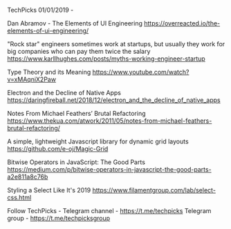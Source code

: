 TechPicks 01/01/2019 -

Dan Abramov - The Elements of UI Engineering
https://overreacted.io/the-elements-of-ui-engineering/

"Rock star" engineers sometimes work at startups, but usually they work for big companies who can pay them twice the salary
https://www.karllhughes.com/posts/myths-working-engineer-startup

Type Theory and its Meaning
https://www.youtube.com/watch?v=xMAqniX2Paw

Electron and the Decline of Native Apps
https://daringfireball.net/2018/12/electron_and_the_decline_of_native_apps

Notes From Michael Feathers’ Brutal Refactoring
https://www.thekua.com/atwork/2011/05/notes-from-michael-feathers-brutal-refactoring/

A simple, lightweight Javascript library for dynamic grid layouts
https://github.com/e-oj/Magic-Grid

Bitwise Operators in JavaScript: The Good Parts
https://medium.com/p/bitwise-operators-in-javascript-the-good-parts-a2e811a8c76b

Styling a Select Like It's 2019
https://www.filamentgroup.com/lab/select-css.html

Follow TechPicks -
Telegram channel - https://t.me/techpicks
Telegram group - https://t.me/techpicksgroup